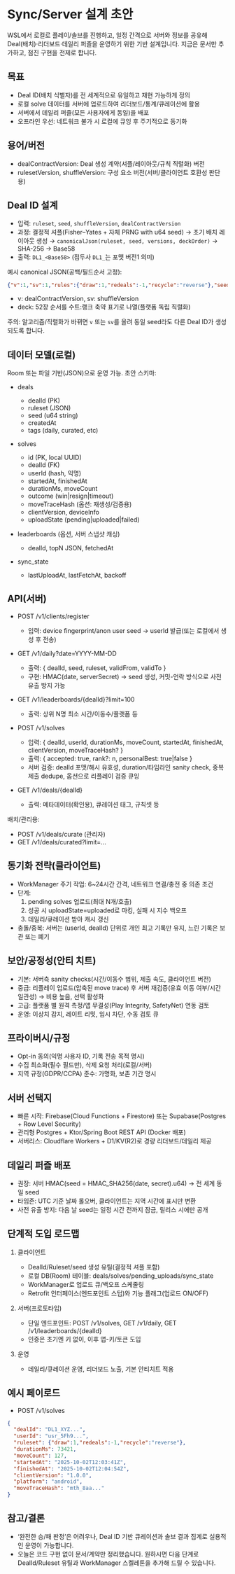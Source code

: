 # Sync/Server 설계 초안

WSL에서 로컬로 플레이/솔브를 진행하고, 일정 간격으로 서버와 정보를 공유해 Deal(배치)·리더보드·데일리 퍼즐을 운영하기 위한 기반 설계입니다. 지금은 문서만 추가하고, 점진 구현을 전제로 합니다.

## 목표
- Deal ID(배치 식별자)를 전 세계적으로 유일하고 재현 가능하게 정의
- 로컬 solve 데이터를 서버에 업로드하여 리더보드/통계/큐레이션에 활용
- 서버에서 데일리 퍼즐(모든 사용자에게 동일)을 배포
- 오프라인 우선: 네트워크 불가 시 로컬에 큐잉 후 주기적으로 동기화

## 용어/버전
- dealContractVersion: Deal 생성 계약(셔플/레이아웃/규칙 직렬화) 버전
- rulesetVersion, shuffleVersion: 구성 요소 버전(서버/클라이언트 호환성 판단용)

## Deal ID 설계
- 입력: `ruleset`, `seed`, `shuffleVersion`, `dealContractVersion`
- 과정: 결정적 셔플(Fisher–Yates + 자체 PRNG with u64 seed) → 초기 배치 레이아웃 생성 → `canonicalJson(ruleset, seed, versions, deckOrder)` → SHA-256 → Base58
- 출력: `DL1_<Base58>` (접두사 `DL1_`는 포맷 버전1 의미)

예시 canonical JSON(공백/필드순서 고정):
```json
{"v":1,"sv":1,"rules":{"draw":1,"redeals":-1,"recycle":"reverse"},"seed":"18446744073709551615","deck":"S:A,S:2,...,H:K"}
```
- v: dealContractVersion, sv: shuffleVersion
- deck: 52장 순서를 수트:랭크 축약 표기로 나열(플랫폼 독립 직렬화)

주의: 알고리즘/직렬화가 바뀌면 `v` 또는 `sv`를 올려 동일 seed라도 다른 Deal ID가 생성되도록 합니다.

## 데이터 모델(로컬)
Room 또는 파일 기반(JSON)으로 운영 가능. 초안 스키마:

- deals
  - dealId (PK)
  - ruleset (JSON)
  - seed (u64 string)
  - createdAt
  - tags (daily, curated, etc)

- solves
  - id (PK, local UUID)
  - dealId (FK)
  - userId (hash, 익명)
  - startedAt, finishedAt
  - durationMs, moveCount
  - outcome (win|resign|timeout)
  - moveTraceHash (옵션: 재생성/검증용)
  - clientVersion, deviceInfo
  - uploadState (pending|uploaded|failed)

- leaderboards (옵션, 서버 스냅샷 캐싱)
  - dealId, topN JSON, fetchedAt

- sync_state
  - lastUploadAt, lastFetchAt, backoff

## API(서버)
- POST /v1/clients/register
  - 입력: device fingerprint/anon user seed → userId 발급(또는 로컬에서 생성 후 전송)

- GET /v1/daily?date=YYYY-MM-DD
  - 출력: { dealId, seed, ruleset, validFrom, validTo }
  - 구현: HMAC(date, serverSecret) → seed 생성, 커밋-언락 방식으로 사전 유출 방지 가능

- GET /v1/leaderboards/{dealId}?limit=100
  - 출력: 상위 N명 최소 시간/이동수/플랫폼 등

- POST /v1/solves
  - 입력: { dealId, userId, durationMs, moveCount, startedAt, finishedAt, clientVersion, moveTraceHash? }
  - 출력: { accepted: true, rank?: n, personalBest: true|false }
  - 서버 검증: dealId 포맷/해시 유효성, duration/타임라인 sanity check, 중복 제출 dedupe, 옵션으로 리플레이 검증 큐잉

- GET /v1/deals/{dealId}
  - 출력: 메타데이터(확인용), 큐레이션 태그, 규칙셋 등

배치/관리용:
- POST /v1/deals/curate  (관리자)
- GET /v1/deals/curated?limit=...

## 동기화 전략(클라이언트)
- WorkManager 주기 작업: 6~24시간 간격, 네트워크 연결/충전 중 의존 조건
- 단계:
  1) pending solves 업로드(최대 N개/호출)
  2) 성공 시 uploadState=uploaded로 마킹, 실패 시 지수 백오프
  3) 데일리/큐레이션 받아 캐시 갱신
- 충돌/중복: 서버는 (userId, dealId) 단위로 개인 최고 기록만 유지, 느린 기록은 보관 또는 폐기

## 보안/공정성(안티 치트)
- 기본: 서버측 sanity checks(시간/이동수 범위, 제출 속도, 클라이언트 버전)
- 중급: 리플레이 업로드(압축된 move trace) 후 서버 재검증(유효 이동 여부/시간 일관성) → 비용 높음, 선택 활성화
- 고급: 플랫폼 별 원격 측정/앱 무결성(Play Integrity, SafetyNet) 연동 검토
- 운영: 이상치 감지, 레이트 리밋, 임시 차단, 수동 검토 큐

## 프라이버시/규정
- Opt-in 동의(익명 사용자 ID, 기록 전송 목적 명시)
- 수집 최소화(필수 필드만), 삭제 요청 처리(로컬/서버)
- 지역 규정(GDPR/CCPA) 준수: 가명화, 보존 기간 명시

## 서버 선택지
- 빠른 시작: Firebase(Cloud Functions + Firestore) 또는 Supabase(Postgres + Row Level Security)
- 관리형 Postgres + Ktor/Spring Boot REST API (Docker 배포)
- 서버리스: Cloudflare Workers + D1/KV(R2)로 경량 리더보드/데일리 제공

## 데일리 퍼즐 배포
- 권장: 서버 HMAC(seed = HMAC_SHA256(date, secret).u64) → 전 세계 동일 seed
- 타임존: UTC 기준 날짜 롤오버, 클라이언트는 지역 시간에 표시만 변환
- 사전 유출 방지: 다음 날 seed는 일정 시간 전까지 잠금, 릴리스 시에만 공개

## 단계적 도입 로드맵
1) 클라이언트
   - DealId/Ruleset/seed 생성 유틸(결정적 셔플 포함)
   - 로컬 DB(Room) 테이블: deals/solves/pending_uploads/sync_state
   - WorkManager로 업로드 큐/백오프 스케줄링
   - Retrofit 인터페이스(엔드포인트 스텁)와 기능 플래그(업로드 ON/OFF)

2) 서버(프로토타입)
   - 단일 엔드포인트: POST /v1/solves, GET /v1/daily, GET /v1/leaderboards/{dealId}
   - 인증은 초기엔 키 없이, 이후 앱-키/토큰 도입

3) 운영
   - 데일리/큐레이션 운영, 리더보드 노출, 기본 안티치트 적용

## 예시 페이로드
- POST /v1/solves
```json
{
  "dealId": "DL1_XYZ...",
  "userId": "usr_5Fh9...",
  "ruleset": {"draw":1,"redeals":-1,"recycle":"reverse"},
  "durationMs": 73421,
  "moveCount": 127,
  "startedAt": "2025-10-02T12:03:41Z",
  "finishedAt": "2025-10-02T12:04:54Z",
  "clientVersion": "1.0.0",
  "platform": "android",
  "moveTraceHash": "mth_8aa..."
}
```

## 참고/결론
- ‘완전한 승/패 판정’은 어려우나, Deal ID 기반 큐레이션과 솔브 결과 집계로 실용적인 운영이 가능합니다.
- 오늘은 코드 구현 없이 문서/계약만 정리했습니다. 원하시면 다음 단계로 DealId/Ruleset 유틸과 WorkManager 스켈레톤을 추가해 드릴 수 있습니다.
